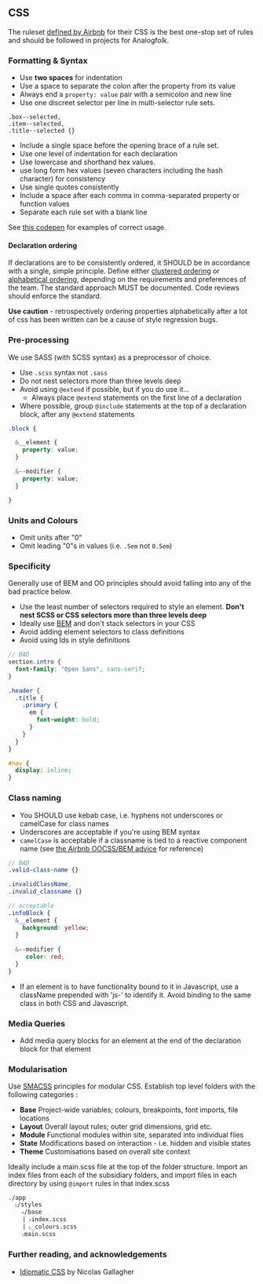 ## CSS

The ruleset [defined by Airbnb][airbnb-css] for their CSS is the best one-stop
set of rules and should be followed in projects for Analogfolk.


### Formatting & Syntax

- Use **two spaces** for indentation
- Use a space to separate the colon after the property from its value
- Always end a `property: value` pair with a semicolon and new line
- Use one discreet selector per line in multi-selector rule sets.
```
.box--selected,
.item--selected,
.title--selected {}
```
- Include a single space before the opening brace of a rule set.
- Use one level of indentation for each declaration
- Use lowercase and shorthand hex values.
- use long form hex values (seven characters including the hash character) for consistency
- Use single quotes consistently
- Include a space after each comma in comma-separated property or function values
- Separate each rule set with a blank line

See [this codepen][codepen1] for examples of correct usage.

#### Declaration ordering

If declarations are to be consistently ordered, it SHOULD be in
accordance with a single, simple principle. Define either 
[clustered ordering][css-clustered] or [alphabetical ordering][css-alpha],
depending on the requirements and preferences of the team. The standard 
 approach MUST be documented. Code reviews should enforce the standard.

**Use caution** - retrospectively ordering properties alphabetically after
a lot of css has been written can be a cause of style regression bugs.


### Pre-processing

We use SASS (with SCSS syntax) as a preprocessor of choice.

- Use `.scss` syntax not `.sass`
- Do not nest selectors more than three levels deep
- Avoid using `@extend` if possible, but if you do use it...
   - Always place `@extend` statements on the first line of a declaration
- Where possible, group `@include` statements at the top of a
declaration block, after any `@extend` statements

```scss
.block {

  &__element {
    property: value;
  }

  &--modifier {
    property: value;
  }

}
```

### Units and Colours

- Omit units after "0"
- Omit leading "0"s in values (i.e. `.5em` not `0.5em`)


### Specificity

Generally use of BEM and OO principles should avoid falling into any of the bad practice below.

- Use the least number of selectors required to style an element. **Don't nest SCSS or CSS selectors more than three levels deep**
- Ideally use [BEM][bem-101] and don't stack selectors in your CSS
- Avoid adding element selectors to class definitions
- Avoid using Ids in style definitions

```scss
// BAD
section.intro {
  font-family: "Open Sans", sans-serif;
}

.header {
  .title {
    .primary {
      em {
        font-weight: bold;
      }
    }
  }
}

#nav {
  display: inline;
}
```

### Class naming

- You SHOULD use kebab case, i.e. hyphens not underscores or camelCase for class names
- Underscores are acceptable if you're using BEM syntax
- `camelCase` is acceptable if a classname is tied to a reactive component name (see [the Airbnb OOCSS/BEM advice][airbnb-oocss] for reference)

```scss
// BAD
.valid-class-name {}

.invalidClassName,
.invalid_classname {}

// acceptable
.infoBlock {
  &__element {
    background: yellow;
  }
  
  &--modifier {
     color: red;
  }
}
```

- If an element is to have functionality bound to it in Javascript, use a 
  className prepended with 'js-' to identify it. Avoid binding to the same
  class in both CSS and Javascript.


### Media Queries

- Add media query blocks for an element at the end of the declaration
block for that element


### Modularisation

Use [SMACSS][smacss] principles for modular CSS. Establish top level
folders with the following categories :

- **Base**
  Project-wide variables; colours, breakpoints, font imports, file locations
- **Layout**
  Overall layout rules; outer grid dimensions, grid etc.
- **Module**
  Functional modules within site, separated into individual files
- **State**
  Modifications based on interaction - i.e. hidden and visible states
- **Theme**
  Customisations based on overall site context

Ideally include a main.scss file at the top of the folder structure.
Import an index files from each of the subsidiary folders, and import
files in each directory by using `@import` rules in that index.scss

```
./app
  ˪/styles
    ˫/base
    | ˫index.scss
    | ˪_colours.scss
    ˪main.scss
```

### Further reading, and acknowledgements

- [Idiomatic CSS][idiomatic] by Nicolas Gallagher

[airbnb-css]: https://github.com/airbnb/css
[css-clustered]: https://webdesign.tutsplus.com/articles/outside-in-ordering-css-properties-by-importance--cms-21685
[css-alpha]: https://meiert.com/en/blog/on-declaration-sorting/
[codepen1]: http://codepen.io/gwawr/pen/VaROdB
[bem-101]: https://css-tricks.com/bem-101/
[airbnb-oocss]: https://github.com/airbnb/css#oocss-and-bem
[smacss]: https://smacss.com/book/categorizing
[idiomatic]: https://github.com/necolas/idiomatic-css

